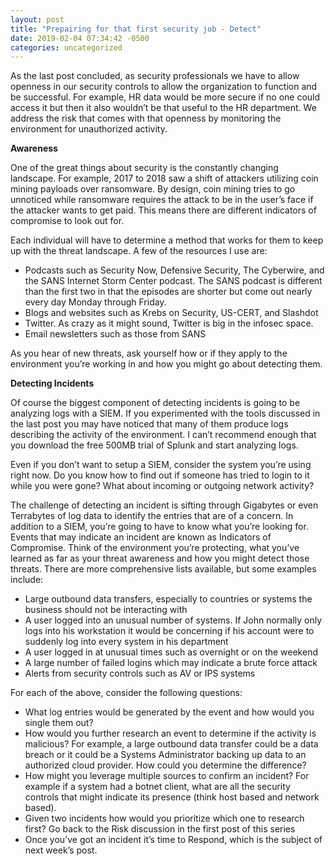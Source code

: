 ```yaml
---
layout: post
title: "Prepairing for that first security job - Detect"
date: 2019-02-04 07:34:42 -0500
categories: uncategorized
---
```


As the last post concluded, as security professionals we have to allow openness in our security controls to allow the organization to function and be successful. For example, HR data would be more secure if no one could access it but then it also wouldn’t be that useful to the HR department. We address the risk that comes with that openness by monitoring the environment for unauthorized activity.

**Awareness**

One of the great things about security is the constantly changing landscape. For example, 2017 to 2018 saw a shift of attackers utilizing coin mining payloads over ransomware. By design, coin mining tries to go unnoticed while ransomware requires the attack to be in the user’s face if the attacker wants to get paid. This means there are different indicators of compromise to look out for.

Each individual will have to determine a method that works for them to keep up with the threat landscape. A few of the resources I use are:

* Podcasts such as Security Now, Defensive Security, The Cyberwire, and the SANS Internet Storm Center podcast. The SANS podcast is different than the first two in that the episodes are shorter but come out nearly every day Monday through Friday.
* Blogs and websites such as Krebs on Security, US-CERT, and Slashdot
* Twitter. As crazy as it might sound, Twitter is big in the infosec space.
* Email newsletters such as those from SANS

As you hear of new threats, ask yourself how or if they apply to the environment you’re working in and how you might go about detecting them.

**Detecting Incidents** 

Of course the biggest component of detecting incidents is going to be analyzing logs with a SIEM. If you experimented with the tools discussed in the last post you may have noticed that many of them produce logs describing the activity of the environment. I can’t recommend enough that you download the free 500MB trial of Splunk and start analyzing logs.

Even if you don’t want to setup a SIEM, consider the system you’re using right now. Do you know how to find out if someone has tried to login to it while you were gone? What about incoming or outgoing network activity?

The challenge of detecting an incident is sifting through Gigabytes or even Terrabytes of log data to identify the entries that are of a concern. In addition to a SIEM,  you’re going to have to know what you’re looking for. Events that may indicate an incident are known as Indicators of Compromise. Think of the environment you’re protecting, what you’ve learned as far as your threat awareness and how you might detect those threats. There are more comprehensive lists available, but some examples include:

* Large outbound data transfers, especially to countries or systems the business should not be interacting with
* A user logged into an unusual number of systems. If John normally only logs into his workstation it would be concerning if his account were to suddenly log into every system in his department
* A user logged in at unusual times such as overnight or on the weekend
* A large number of failed logins which may indicate a brute force attack
* Alerts from security controls such as AV or IPS systems

For each of the above, consider the following questions:

* What log entries would be generated by the event and how would you single them out?
* How would you further research an event to determine if the activity is malicious? For example, a large outbound data transfer could be a data breach or it could be a Systems Administrator backing up data to an authorized cloud provider. How could you determine the difference?
* How might you leverage multiple sources to confirm an incident? For example if a system had a botnet client, what are all the security controls that might indicate its presence (think host based and network based).
* Given two incidents how would you prioritize which one to research first? Go back to the Risk discussion in the first post of this series
* Once you’ve got an incident it’s time to Respond, which is the subject of next week’s post.


